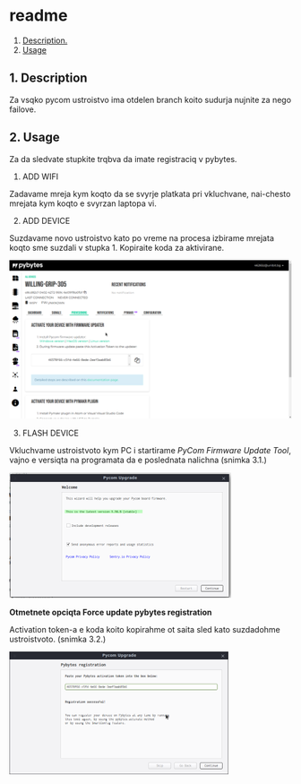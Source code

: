 # readme

1. [ Description. ](#desc)
2. [ Usage ](#usage)

<a name="desc"></a>

## 1. Description

Za vsqko pycom ustroistvo ima otdelen branch koito sudurja nujnite za nego failove.



<a name="usage"></a>

## 2. Usage

Za da sledvate stupkite trqbva da imate registraciq v pybytes.

1. ADD WIFI

Zadavame mreja kym koqto da se svyrje platkata pri vkluchvane, nai-chesto mrejata kym koqto e svyrzan laptopa vi.

2. ADD DEVICE

Suzdavame novo ustroistvo kato po vreme na procesa izbirame mrejata koqto sme suzdali v stupka 1. Kopiraite koda za aktivirane.

<img src="docs/img/ref-token.png" alt="add-device" style="zoom:50%;" />

3. FLASH DEVICE

Vkluchvame ustroistvoto kym PC i startirame _PyCom Firmware Update Tool_, vajno e versiqta na programata da e poslednata nalichna (snimka 3.1.) 

<img src="docs/img/pycomflasher.png" alt="pycomflasher" style="zoom:50%;" />

[^3.1.]: check for latest version

**Otmetnete opciqta Force update pybytes registration**

Activation token-a e koda koito kopirahme ot saita sled kato suzdadohme ustroistvoto. (snimka 3.2.)

<img src="docs/img/pybytes-reg.png" alt="pybytes-reg" style="zoom:50%;" />

[^3.2.]: device activation/registration

